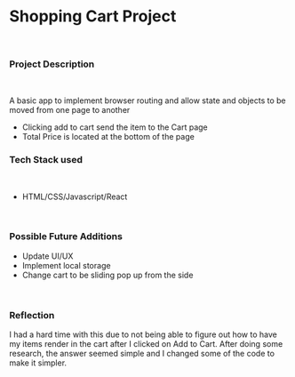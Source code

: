 <h1>Shopping Cart Project</h1>
<br />
<h3>Project Description</h3>
<br />
<p>A basic app to implement browser routing and allow state and objects to be moved from one page to another</p>

<ul>
<li>Clicking add to cart send the item to the Cart page</li>
<li>Total Price is located at the bottom of the page</li>
</ul>

<h3>Tech Stack used</h3>
<br />
<ul>
<li>HTML/CSS/Javascript/React</li>
</ul>
<br />

<h3>Possible Future Additions</h3>
<ul>
<li>Update UI/UX</li>
<li>Implement local storage</li>
<li>Change cart to be sliding pop up from the side</li>
</ul>
<br />
<h3>Reflection</h3>
<p>I had a hard time with this due to not being able to figure out how to have my items render in the cart after I clicked on Add to Cart. After doing some research, the answer seemed simple and I changed some of the code to make it simpler.</p>
